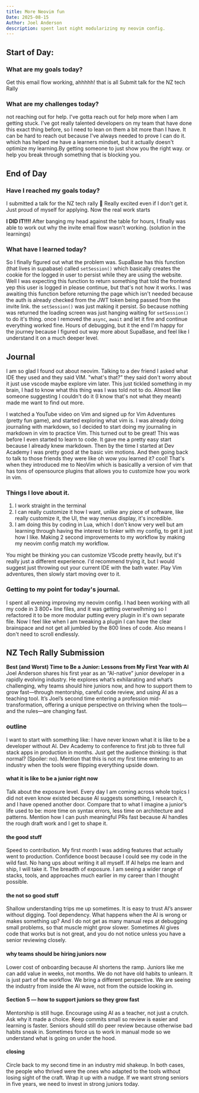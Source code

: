 ```yaml
---
title: More Neovim fun
Date: 2025-08-15
Author: Joel Anderson
description: spent last night modularizing my neovim config.
---
```


## Start of Day:

### What are my goals today?
Get this email flow working, ahhhhh! that is all
Submit talk for the NZ tech Rally


### What are my challenges today?
not reaching out for help. I've gotta reach out for help more when I am getting stuck. I've got really talented developers on my team that have done this exact thing before, so I need to lean on them a bit more than I have. It can be hard to reach out because I've always needed to prove I can do it. which has helped me have a learners mindset, but it actually doesn't optimize my learning.By getting someone to just show you the right way. or help you break through something that is blocking you.


## End of Day

### Have I reached my goals today?
I submitted a talk for the NZ tech rally :muscle: Really excited even if I don't get it. Just proud of myself for applying. Now the real work starts

**I DID IT!!!!** After banging my head against the table for hours, I finally was able to work out why the invite email flow wasn't working. (solution in the learnings)

### What have I learned today?
So I finally figured out what the problem was. SupaBase has this function (that lives in supabase) called `setSession()` which basically creates the cookie for the logged in user to persist while they are using the website. Well I was expecting this function to return something that told the frontend yep this user is logged in please continue, but that's not how it works. I was awaiting this function before returning the page which isn't needed because the auth is already checked from the JWT token being passed from the invite link. the `setSession()` was just making it persist. So because nothing was returned the loading screen was just hanging waiting for `setSession()` to do it's thing. once I removed the `async`, `await` and let it fire and continue everything worked fine. Hours of debugging, but it the end I'm happy for the journey because I figured out way more about SupaBase, and feel like I understand it on a much deeper level.

## Journal
I am so glad I found out about neovim. Talking to a dev friend I asked what IDE they used and they said VIM. "what's that?" they said don't worry about it just use vscode maybe explore vim later. This just tickled something in my brain, I had to know what this thing was I was told not to do. Almost like someone suggesting I couldn't do it (I know that's not what they meant) made me want to find out more.

I watched a YouTube video on Vim and signed up for Vim Adventures (pretty fun game), and started exploring what vim is. I was already doing journaling with markdown, so I decided to start doing my journaling in markdown in vim to practice Vim. This turned out to be great! This was before I even started to learn to code. It gave me a pretty easy start because I already knew markdown. Then by the time I started at Dev Academy I was pretty good at the basic vim motions. And then going back to talk to those friends they were like oh wow you learned it? cool! That's when they introduced me to NeoVim which is basicallly a version of vim that has tons of opensource plugins that allows you to customize how you work in vim.

### Things I love about it.
1. I work straight in the terminal
2. I can really customize it how I want, unlike any piece of software, like really customize it, the UI, the way menus display, it's incredible.
3. I am doing this by coding in Lua, which I don't know very well but am learning through having the interest to tinker with my config, to get it just how I like. Making 2 second improvements to my workflow by making my neovim config match my workflow.

You might be thinking you can customize VScode pretty heavily, but it's really just a different experience. I'd recommend trying it, but I would suggest just throwing out your current IDE with the bath water. Play Vim adventures, then slowly start moving over to it.

### Getting to my point for today's journal.
I spent all evening improving my neovim config. I had been working with all my code in 3 800+ line files, and it was getting overwelhming so I refactored it to be more modular putting every plugin in it's own separate file. Now I feel like when I am tweaking a plugin I can have the clear brainspace and not get all jumbled by the 800 lines of code. Also means I don't need to scroll endlessly.


## NZ Tech Rally Submission
**Best (and Worst) Time to Be a Junior: Lessons from My First Year with AI**
Joel Anderson shares his first year as an “AI-native” junior developer in a rapidly evolving industry. He explores what’s exhilarating and what’s challenging, why teams should hire juniors now, and how to support them to grow fast—through mentorship, careful code review, and using AI as a teaching tool. It’s Joel’s second time entering a profession mid-transformation, offering a unique perspective on thriving when the tools—and the rules—are changing fast.

### outline

I want to start with something like: I have never known what it is like to be a developer without AI. Dev Academy to conference to first job to three full stack apps in production in months. Just get the audience thinking: is that normal? (Spoiler: no). Mention that this is not my first time entering to an industry when the tools were flipping everything upside down.

#### what it is like to be a junior right now
Talk about the exposure level. Every day I am coming across whole topics I did not even know existed because AI suggests something, I research it, and I have opened another door. Compare that to what I imagine a junior’s life used to be: more time on syntax errors, less time on architecture and patterns. Mention how I can push meaningful PRs fast because AI handles the rough draft work and I get to shape it.

#### the good stuff
Speed to contribution. My first month I was adding features that actually went to production. Confidence boost because I could see my code in the wild fast. No hang ups about writing it all myself. If AI helps me learn and ship, I will take it. The breadth of exposure. I am seeing a wider range of stacks, tools, and approaches much earlier in my career than I thought possible.

#### the not so good stuff
Shallow understanding trips me up sometimes. It is easy to trust AI’s answer without digging. Tool dependency. What happens when the AI is wrong or makes something up? And I do not get as many manual reps at debugging small problems, so that muscle might grow slower. Sometimes AI gives code that works but is not great, and you do not notice unless you have a senior reviewing closely.

#### why teams should be hiring juniors now
Lower cost of onboarding because AI shortens the ramp. Juniors like me can add value in weeks, not months. We do not have old habits to unlearn. It is just part of the workflow. We bring a different perspective. We are seeing the industry from inside the AI wave, not from the outside looking in.

#### Section 5 — how to support juniors so they grow fast
Mentorship is still huge. Encourage using AI as a teacher, not just a crutch. Ask why it made a choice. Keep commits small so review is easier and learning is faster. Seniors should still do peer review because otherwise bad habits sneak in. Sometimes force us to work in manual mode so we understand what is going on under the hood.

#### closing
Circle back to my second time in an industry mid shakeup. In both cases, the people who thrived were the ones who adapted to the tools without losing sight of the craft. Wrap it up with a nudge. If we want strong seniors in five years, we need to invest in strong juniors today.
